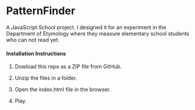 # PatternFinder

A JavaScript School project. I designed it for an experiment in the Department of Etymology where they measure elementary school students who can not read yet.

#### Installation Instructions

1. Dowload this repo as a ZIP file from GitHub.

2. Unzip the files in a folder.

3. Open the index.html file in the browser.

4. Play.
